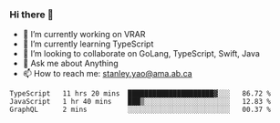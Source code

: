 ### Hi there 👋

- 🔭 I’m currently working on VRAR
- 🌱 I’m currently learning TypeScript
- 👯 I’m looking to collaborate on GoLang, TypeScript, Swift, Java
- 💬 Ask me about Anything
- 📫 How to reach me: stanley.yao@ama.ab.ca


<!--START_SECTION:waka-->
```text
TypeScript   11 hrs 20 mins  █████████████████████▓░░░   86.72 % 
JavaScript   1 hr 40 mins    ███▒░░░░░░░░░░░░░░░░░░░░░   12.83 % 
GraphQL      2 mins          ░░░░░░░░░░░░░░░░░░░░░░░░░   00.37 % 
```
<!--END_SECTION:waka-->
